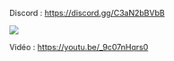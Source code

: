 Discord : https://discord.gg/C3aN2bBVbB

<img src="https://i.imgur.com/uhYyZIV.png">

Vidéo : https://youtu.be/_9c07nHqrs0
